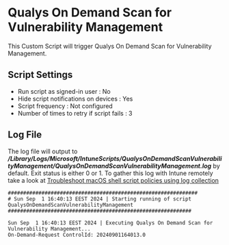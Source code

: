 # Qualys On Demand Scan for Vulnerability Management
This Custom Script will trigger Qualys On Demand Scan for Vulnerability Management.

## Script Settings

- Run script as signed-in user : No
- Hide script notifications on devices : Yes
- Script frequency : Not configured
- Number of times to retry if script fails : 3

## Log File

The log file will output to ***/Library/Logs/Microsoft/IntuneScripts/QualysOnDemandScanVulnerabilityManagement/QualysOnDemandScanVulnerabilityManagement.log*** by default. Exit status is either 0 or 1. To gather this log with Intune remotely take a look at  [Troubleshoot macOS shell script policies using log collection](https://docs.microsoft.com/en-us/mem/intune/apps/macos-shell-scripts#troubleshoot-macos-shell-script-policies-using-log-collection)

```
##############################################################
# Sun Sep  1 16:40:13 EEST 2024 | Starting running of script QualysOnDemandScanVulnerabilityManagement
############################################################

Sun Sep  1 16:40:13 EEST 2024 | Executing Qualys On Demand Scan for Vulnerability Management...
On-Demand-Request ControlId: 20240901164013.0
```
